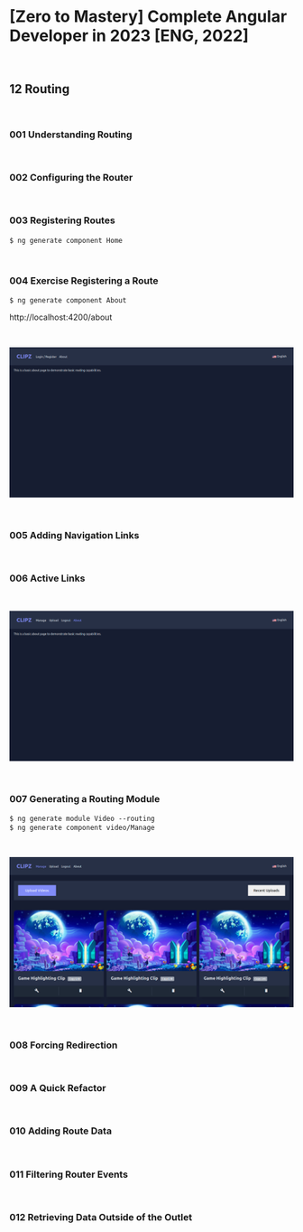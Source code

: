 # [Zero to Mastery] Complete Angular Developer in 2023 [ENG, 2022]

<br/>

## 12 Routing

<br/>

### 001 Understanding Routing

<br/>

### 002 Configuring the Router

<br/>

### 003 Registering Routes

```
$ ng generate component Home
```

<br/>

### 004 Exercise Registering a Route

```
$ ng generate component About
```

http://localhost:4200/about

<br/>

![Application](/img/pic-m12-p01.png?raw=true)

<br/>

### 005 Adding Navigation Links

<br/>

### 006 Active Links

<br/>

![Application](/img/pic-m12-p02.png?raw=true)

<br/>

### 007 Generating a Routing Module

```
$ ng generate module Video --routing
$ ng generate component video/Manage
```

<br/>

![Application](/img/pic-m12-p03.png?raw=true)

<br/>

### 008 Forcing Redirection

<br/>

### 009 A Quick Refactor

<br/>

### 010 Adding Route Data

<br/>

### 011 Filtering Router Events

<br/>

### 012 Retrieving Data Outside of the Outlet
